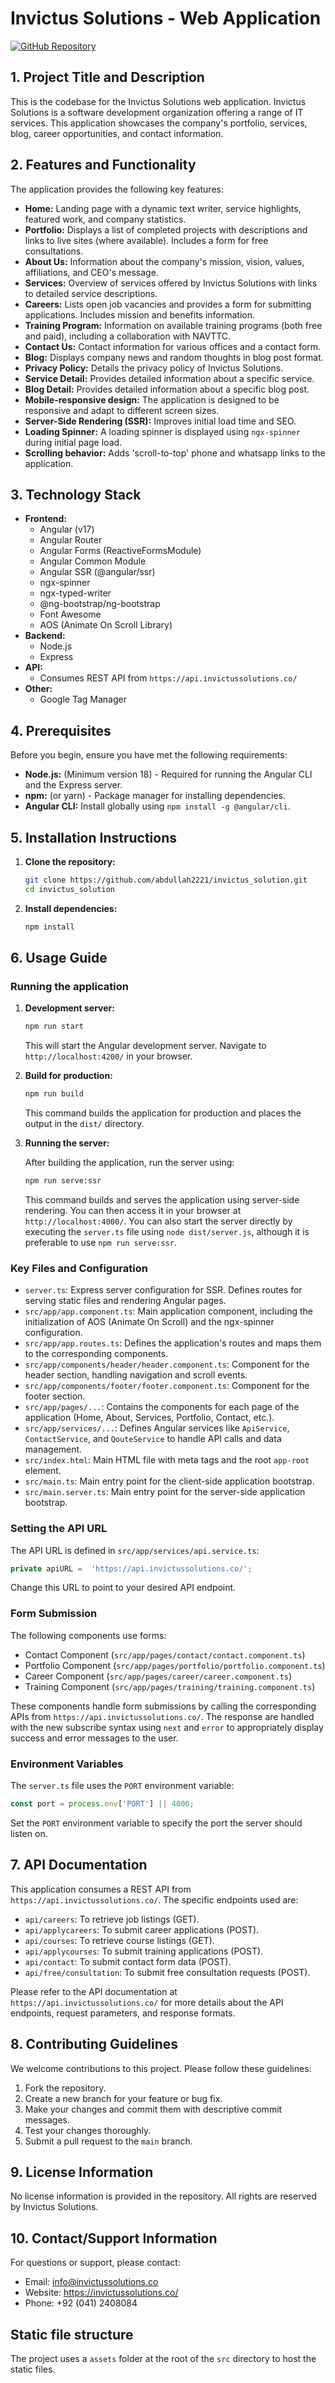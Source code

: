# Invictus Solutions - Web Application

[![GitHub Repository](https://img.shields.io/badge/GitHub-Repository-blue?logo=github)](https://github.com/abdullah2221/invictus_solution)

## 1. Project Title and Description

This is the codebase for the Invictus Solutions web application. Invictus Solutions is a software development organization offering a range of IT services.  This application showcases the company's portfolio, services, blog, career opportunities, and contact information.

## 2. Features and Functionality

The application provides the following key features:

*   **Home:**  Landing page with a dynamic text writer, service highlights, featured work, and company statistics.
*   **Portfolio:** Displays a list of completed projects with descriptions and links to live sites (where available).  Includes a form for free consultations.
*   **About Us:**  Information about the company's mission, vision, values, affiliations, and CEO's message.
*   **Services:**  Overview of services offered by Invictus Solutions with links to detailed service descriptions.
*   **Careers:**  Lists open job vacancies and provides a form for submitting applications. Includes mission and benefits information.
*   **Training Program:**  Information on available training programs (both free and paid), including a collaboration with NAVTTC.
*   **Contact Us:**  Contact information for various offices and a contact form.
*   **Blog:**  Displays company news and random thoughts in blog post format.
*   **Privacy Policy:**  Details the privacy policy of Invictus Solutions.
*   **Service Detail:** Provides detailed information about a specific service.
*   **Blog Detail:** Provides detailed information about a specific blog post.
*   **Mobile-responsive design:**  The application is designed to be responsive and adapt to different screen sizes.
*   **Server-Side Rendering (SSR):**  Improves initial load time and SEO.
*   **Loading Spinner:** A loading spinner is displayed using `ngx-spinner` during initial page load.
*   **Scrolling behavior:** Adds 'scroll-to-top' phone and whatsapp links to the application.

## 3. Technology Stack

*   **Frontend:**
    *   Angular (v17)
    *   Angular Router
    *   Angular Forms (ReactiveFormsModule)
    *   Angular Common Module
    *   Angular SSR (@angular/ssr)
    *   ngx-spinner
    *   ngx-typed-writer
    *   @ng-bootstrap/ng-bootstrap
    *   Font Awesome
    *   AOS (Animate On Scroll Library)
*   **Backend:**
    *   Node.js
    *   Express
*   **API:**
    *   Consumes REST API from `https://api.invictussolutions.co/`
*   **Other:**
    *   Google Tag Manager

## 4. Prerequisites

Before you begin, ensure you have met the following requirements:

*   **Node.js:**  (Minimum version 18) - Required for running the Angular CLI and the Express server.
*   **npm:** (or yarn) - Package manager for installing dependencies.
*   **Angular CLI:** Install globally using `npm install -g @angular/cli`.

## 5. Installation Instructions

1.  **Clone the repository:**

    ```bash
    git clone https://github.com/abdullah2221/invictus_solution.git
    cd invictus_solution
    ```

2.  **Install dependencies:**

    ```bash
    npm install
    ```

## 6. Usage Guide

### Running the application

1.  **Development server:**

    ```bash
    npm run start
    ```

    This will start the Angular development server.  Navigate to `http://localhost:4200/` in your browser.

2.  **Build for production:**

    ```bash
    npm run build
    ```

    This command builds the application for production and places the output in the `dist/` directory.

3.  **Running the server:**

    After building the application, run the server using:

    ```bash
    npm run serve:ssr
    ```

    This command builds and serves the application using server-side rendering. You can then access it in your browser at `http://localhost:4000/`. You can also start the server directly by executing the `server.ts` file using `node dist/server.js`, although it is preferable to use `npm run serve:ssr`.

### Key Files and Configuration

*   `server.ts`: Express server configuration for SSR. Defines routes for serving static files and rendering Angular pages.
*   `src/app/app.component.ts`: Main application component, including the initialization of AOS (Animate On Scroll) and the ngx-spinner configuration.
*   `src/app/app.routes.ts`: Defines the application's routes and maps them to the corresponding components.
*   `src/app/components/header/header.component.ts`: Component for the header section, handling navigation and scroll events.
*   `src/app/components/footer/footer.component.ts`: Component for the footer section.
*   `src/app/pages/...`: Contains the components for each page of the application (Home, About, Services, Portfolio, Contact, etc.).
*   `src/app/services/...`: Defines Angular services like `ApiService`, `ContactService`, and `QouteService` to handle API calls and data management.
*   `src/index.html`: Main HTML file with meta tags and the root `app-root` element.
*   `src/main.ts`: Main entry point for the client-side application bootstrap.
*   `src/main.server.ts`:  Main entry point for the server-side application bootstrap.

### Setting the API URL

The API URL is defined in `src/app/services/api.service.ts`:

```typescript
private apiURL =  'https://api.invictussolutions.co/';
```

Change this URL to point to your desired API endpoint.

### Form Submission

The following components use forms:
* Contact Component (`src/app/pages/contact/contact.component.ts`)
* Portfolio Component (`src/app/pages/portfolio/portfolio.component.ts`)
* Career Component (`src/app/pages/career/career.component.ts`)
* Training Component (`src/app/pages/training/training.component.ts`)

These components handle form submissions by calling the corresponding APIs from `https://api.invictussolutions.co/`. The response are handled with the new subscribe syntax using `next` and `error` to appropriately display success and error messages to the user.

### Environment Variables

The `server.ts` file uses the `PORT` environment variable:

```typescript
const port = process.env['PORT'] || 4000;
```

Set the `PORT` environment variable to specify the port the server should listen on.

## 7. API Documentation

This application consumes a REST API from `https://api.invictussolutions.co/`. The specific endpoints used are:

*   `api/careers`:  To retrieve job listings (GET).
*   `api/applycareers`: To submit career applications (POST).
*   `api/courses`: To retrieve course listings (GET).
*   `api/applycourses`: To submit training applications (POST).
*   `api/contact`: To submit contact form data (POST).
*   `api/free/consultation`:  To submit free consultation requests (POST).

Please refer to the API documentation at `https://api.invictussolutions.co/` for more details about the API endpoints, request parameters, and response formats.

## 8. Contributing Guidelines

We welcome contributions to this project.  Please follow these guidelines:

1.  Fork the repository.
2.  Create a new branch for your feature or bug fix.
3.  Make your changes and commit them with descriptive commit messages.
4.  Test your changes thoroughly.
5.  Submit a pull request to the `main` branch.

## 9. License Information

No license information is provided in the repository.  All rights are reserved by Invictus Solutions.

## 10. Contact/Support Information

For questions or support, please contact:

*   Email: info@invictussolutions.co
*   Website: https://invictussolutions.co/
*   Phone: +92 (041) 2408084

## Static file structure

The project uses a `assets` folder at the root of the `src` directory to host the static files.
